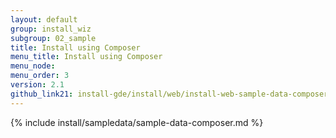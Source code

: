 ```yaml
---
layout: default
group: install_wiz 
subgroup: 02_sample
title: Install using Composer
menu_title: Install using Composer
menu_node: 
menu_order: 3
version: 2.1
github_link21: install-gde/install/web/install-web-sample-data-composer.md
---
```


{% include install/sampledata/sample-data-composer.md %}
